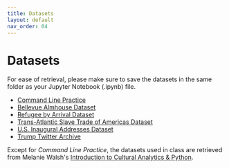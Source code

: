 ```yaml
---
title: Datasets
layout: default
nav_order: 04
---
```


# Datasets
For ease of retrieval, please make sure to save the datasets in the same folder as your Jupyter Notebook (.ipynb) file.

- [Command Line Practice](/assets/datasets/cmdline_practice.zip)
- [Bellevue Almhouse Dataset](/assets/datasets/bellevue_almshouse_modified.csv)
- [Refugee by Arrival Dataset](/assets/datasets/refugee-arrivals-by-destination.csv)
- [Trans-Atlantic Slave Trade of Americas Dataset](/assets/datasets/Trans-Atlantic-Slave-Trade_Americas.csv)
- [U.S. Inaugural Addresses Dataset](/assets/datasets/US_Inaugural_Addresses.zip)
- [Trump Twitter Archive](/assets/datasets/Trump-Tweets_2009-2021.csv)

Except for _Command Line Practice_, the datasets used in class are retrieved from Melanie Walsh's [Introduction to Cultural Analytics & Python](https://melaniewalsh.github.io/Intro-Cultural-Analytics/00-Datasets/00-Datasets.html).
